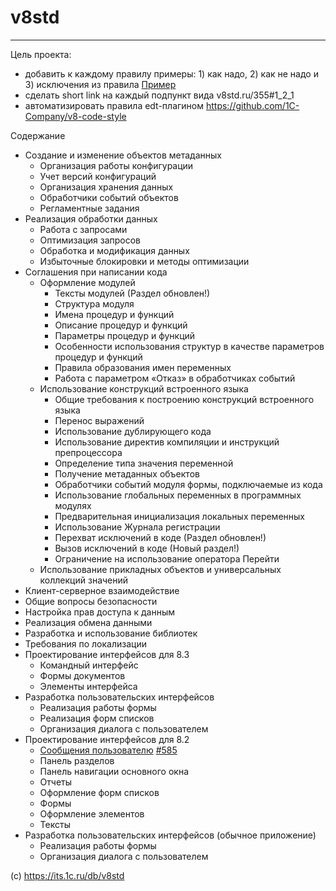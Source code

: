 # v8std
---------------------------------------------

Цель проекта: 
* добавить к каждому правилу примеры: 1) как надо, 2) как не надо и 3) исключения из правила [Пример](https://github.com/rubocop/ruby-style-guide)
* сделать short link на каждый подпункт вида v8std.ru/355#1_2_1
* автоматизировать правила edt-плагином https://github.com/1C-Company/v8-code-style

Содержание

* Создание и изменение объектов метаданных
    * Организация работы конфигурации
    * Учет версий конфигураций
    * Организация хранения данных
    * Обработчики событий объектов
    * Регламентные задания
* Реализация обработки данных
    * Работа с запросами
    * Оптимизация запросов
    * Обработка и модификация данных
    * Избыточные блокировки и методы оптимизации
* Соглашения при написании кода
    * Оформление модулей
        * Тексты модулей (Раздел обновлен!)
        * Структура модуля
        * Имена процедур и функций
        * Описание процедур и функций
        * Параметры процедур и функций
        * Особенности использования структур в качестве параметров процедур и функций
        * Правила образования имен переменных
        * Работа с параметром «Отказ» в обработчиках событий
    * Использование конструкций встроенного языка
        * Общие требования к построению конструкций встроенного языка
        * Перенос выражений
        * Использование дублирующего кода
        * Использование директив компиляции и инструкций препроцессора
        * Определение типа значения переменной
        * Получение метаданных объектов
        * Обработчики событий модуля формы, подключаемые из кода
        * Использование глобальных переменных в программных модулях
        * Предварительная инициализация локальных переменных
        * Использование Журнала регистрации
        * Перехват исключений в коде (Раздел обновлен!)
        * Вызов исключений в коде (Новый раздел!)
        * Ограничение на использование оператора Перейти
    * Использование прикладных объектов и универсальных коллекций значений
* Клиент-серверное взаимодействие
* Общие вопросы безопасности
* Настройка прав доступа к данным
* Реализация обмена данными
* Разработка и использование библиотек
* Требования по локализации
* Проектирование интерфейсов для 8.3
    * Командный интерфейс
    * Формы документов
    * Элементы интерфейса
* Разработка пользовательских интерфейсов
    * Реализация работы формы
    * Реализация форм списков
    * Организация диалога с пользователем
* Проектирование интерфейсов для 8.2
    * [Сообщения пользователю](/585.md) [#585](https://its.1c.ru/db/v8std/content/585/hdoc)
    * Панель разделов
    * Панель навигации основного окна
    * Отчеты
    * Оформление форм списков
    * Формы
    * Оформление элементов
    * Тексты
* Разработка пользовательских интерфейсов (обычное приложение)
    * Реализация работы формы
    * Организация диалога с пользователем


(с) https://its.1c.ru/db/v8std
